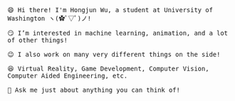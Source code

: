 <p>
  <samp>
    <br>
    <br>😄 Hi there! I'm Hongjun Wu, a student at University of Washington ヽ(✿ﾟ▽ﾟ)ノ!<br>
    <br>😏 I’m interested in machine learning, animation, and a lot of other things! <br>
    <br>😉 I also work on many very different things on the side!<br>
    <br>😆 Virtual Reality, Game Development, Computer Vision, Computer Aided Engineering, etc.<br>
    <br>💬 Ask me just about anything you can think of!<br>
  </samp>
  <br>
</p>

<!-- <img src="https://github-readme-stats.vercel.app/api?username=errrneist&show_icons=true"> -->
